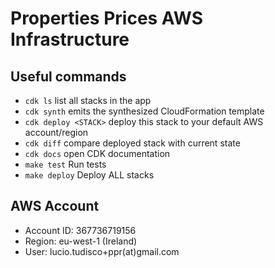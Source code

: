 # Properties Prices AWS Infrastructure

## Useful commands

- `cdk ls` list all stacks in the app
- `cdk synth` emits the synthesized CloudFormation template
- `cdk deploy <STACK>` deploy this stack to your default AWS account/region
- `cdk diff` compare deployed stack with current state
- `cdk docs` open CDK documentation
- `make test` Run tests
- `make deploy` Deploy ALL stacks

## AWS Account

- Account ID: 367736719156
- Region: eu-west-1 (Ireland)
- User: lucio.tudisco+ppr(at)gmail.com

